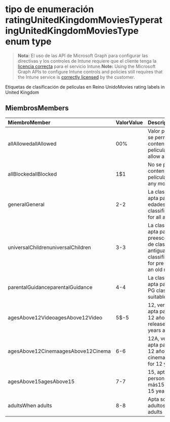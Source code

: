 # <a name="ratingunitedkingdommoviestype-enum-type"></a><span data-ttu-id="a018a-101">tipo de enumeración ratingUnitedKingdomMoviesType</span><span class="sxs-lookup"><span data-stu-id="a018a-101">ratingUnitedKingdomMoviesType enum type</span></span>

> <span data-ttu-id="a018a-102">**Nota:** El uso de las API de Microsoft Graph para configurar las directivas y los controles de Intune requiere que el cliente tenga la [licencia correcta](https://go.microsoft.com/fwlink/?linkid=839381) para el servicio Intune.</span><span class="sxs-lookup"><span data-stu-id="a018a-102">**Note:** Using the Microsoft Graph APIs to configure Intune controls and policies still requires that the Intune service is [correctly licensed](https://go.microsoft.com/fwlink/?linkid=839381) by the customer.</span></span>

<span data-ttu-id="a018a-103">Etiquetas de clasificación de películas en Reino Unido</span><span class="sxs-lookup"><span data-stu-id="a018a-103">Movies rating labels in United Kingdom</span></span>
## <a name="members"></a><span data-ttu-id="a018a-104">Miembros</span><span class="sxs-lookup"><span data-stu-id="a018a-104">Members</span></span>
|<span data-ttu-id="a018a-105">Miembro</span><span class="sxs-lookup"><span data-stu-id="a018a-105">Member</span></span>|<span data-ttu-id="a018a-106">Valor</span><span class="sxs-lookup"><span data-stu-id="a018a-106">Value</span></span>|<span data-ttu-id="a018a-107">Descripción</span><span class="sxs-lookup"><span data-stu-id="a018a-107">Description</span></span>|
|:---|:---|:---|
|<span data-ttu-id="a018a-108">allAllowed</span><span class="sxs-lookup"><span data-stu-id="a018a-108">allAllowed</span></span>|<span data-ttu-id="a018a-109">0</span><span class="sxs-lookup"><span data-stu-id="a018a-109">0%</span></span>|<span data-ttu-id="a018a-110">Valor predeterminado, se permite todo el contenido de películas</span><span class="sxs-lookup"><span data-stu-id="a018a-110">Default value, allow all movies content</span></span>|
|<span data-ttu-id="a018a-111">allBlocked</span><span class="sxs-lookup"><span data-stu-id="a018a-111">allBlocked</span></span>|<span data-ttu-id="a018a-112">1</span><span class="sxs-lookup"><span data-stu-id="a018a-112">$1</span></span>|<span data-ttu-id="a018a-113">No se permite ningún contenido de películas</span><span class="sxs-lookup"><span data-stu-id="a018a-113">Do not allow any movies content</span></span>|
|<span data-ttu-id="a018a-114">general</span><span class="sxs-lookup"><span data-stu-id="a018a-114">General</span></span>|<span data-ttu-id="a018a-115">2</span><span class="sxs-lookup"><span data-stu-id="a018a-115">-2</span></span>|<span data-ttu-id="a018a-116">La clasificación U es apta para todas las edades</span><span class="sxs-lookup"><span data-stu-id="a018a-116">The U classification is suitable for all ages</span></span>|
|<span data-ttu-id="a018a-117">universalChildren</span><span class="sxs-lookup"><span data-stu-id="a018a-117">universalChildren</span></span>|<span data-ttu-id="a018a-118">3</span><span class="sxs-lookup"><span data-stu-id="a018a-118">-3</span></span>|<span data-ttu-id="a018a-119">La clasificación UC es apta para los niños de preescolar, una etiqueta de clasificación antigua</span><span class="sxs-lookup"><span data-stu-id="a018a-119">The UC classification is suitable for pre-school children, an old rating label</span></span>|
|<span data-ttu-id="a018a-120">parentalGuidance</span><span class="sxs-lookup"><span data-stu-id="a018a-120">parentalGuidance</span></span>|<span data-ttu-id="a018a-121">4</span><span class="sxs-lookup"><span data-stu-id="a018a-121">-4</span></span>|<span data-ttu-id="a018a-122">La clasificación PG es apta para adultos</span><span class="sxs-lookup"><span data-stu-id="a018a-122">The PG classification is suitable for mature</span></span>|
|<span data-ttu-id="a018a-123">agesAbove12Video</span><span class="sxs-lookup"><span data-stu-id="a018a-123">agesAbove12Video</span></span>|<span data-ttu-id="a018a-124">5</span><span class="sxs-lookup"><span data-stu-id="a018a-124">$-5</span></span>|<span data-ttu-id="a018a-125">12, versión de vídeo apta para personas de 12 años o más</span><span class="sxs-lookup"><span data-stu-id="a018a-125">12, video release suitable for 12 years and over</span></span>|
|<span data-ttu-id="a018a-126">agesAbove12Cinema</span><span class="sxs-lookup"><span data-stu-id="a018a-126">agesAbove12Cinema</span></span>|<span data-ttu-id="a018a-127">6</span><span class="sxs-lookup"><span data-stu-id="a018a-127">-6</span></span>|<span data-ttu-id="a018a-128">12A, versión de cine apta para personas de 12 años o más</span><span class="sxs-lookup"><span data-stu-id="a018a-128">12A, cinema release suitable for 12 years and over</span></span>|
|<span data-ttu-id="a018a-129">agesAbove15</span><span class="sxs-lookup"><span data-stu-id="a018a-129">agesAbove15</span></span>|<span data-ttu-id="a018a-130">7</span><span class="sxs-lookup"><span data-stu-id="a018a-130">-7</span></span>|<span data-ttu-id="a018a-131">15, apta solo para personas de 15 años o más</span><span class="sxs-lookup"><span data-stu-id="a018a-131">15, suitable only for 15 years and older</span></span>|
|<span data-ttu-id="a018a-132">adults</span><span class="sxs-lookup"><span data-stu-id="a018a-132">When adults</span></span>|<span data-ttu-id="a018a-133">8</span><span class="sxs-lookup"><span data-stu-id="a018a-133">-8</span></span>|<span data-ttu-id="a018a-134">Apta solo para adultos</span><span class="sxs-lookup"><span data-stu-id="a018a-134">Suitable only for adults</span></span>|



